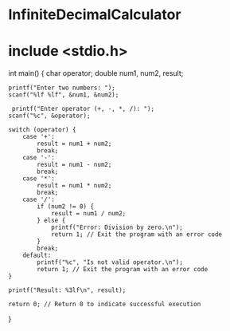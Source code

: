 # InfiniteDecimalCalculator
# include <stdio.h>

int main() {
    char operator;
    double num1, num2, result;

    printf("Enter two numbers: ");
    scanf("%lf %lf", &num1, &num2);
    
     printf("Enter operator (+, -, *, /): ");
    scanf("%c", &operator);

    switch (operator) {
        case '+':
            result = num1 + num2;
            break;
        case '-':
            result = num1 - num2;
            break;
        case '*':
            result = num1 * num2;
            break;
        case '/':
            if (num2 != 0) {
                result = num1 / num2;
            } else {
                printf("Error: Division by zero.\n");
                return 1; // Exit the program with an error code
            }
            break;
        default:
            printf("%c", "Is not valid operator.\n");
            return 1; // Exit the program with an error code
    }

    printf("Result: %3lf\n", result);

    return 0; // Return 0 to indicate successful execution
}
